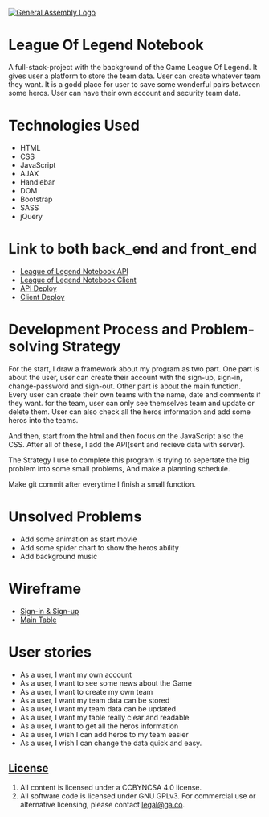 [![General Assembly Logo](https://camo.githubusercontent.com/1a91b05b8f4d44b5bbfb83abac2b0996d8e26c92/687474703a2f2f692e696d6775722e636f6d2f6b6538555354712e706e67)](https://generalassemb.ly/education/web-development-immersive)

# League Of Legend Notebook

A full-stack-project with the background of the Game League Of Legend.
It gives user a platform to store the team data. User can create whatever team they want.
It is a godd place for user to save some wonderful pairs between some heros.
User can have their own account and security team data.

# Technologies Used

- HTML
- CSS
- JavaScript
- AJAX
- Handlebar
- DOM
- Bootstrap
- SASS
- jQuery

# Link to both back_end and front_end
- [League of Legend Notebook API](https://github.com/JiemingS/project_2_api)
- [League of Legend Notebook Client](https://github.com/JiemingS/project_2-_client)
- [API Deploy](https://mysterious-sands-56739.herokuapp.com/)
- [Client Deploy](https://jiemings.github.io/project_2-_client/)

# Development Process and Problem-solving Strategy

For the start, I draw a framework about my program as two part. One part is about the user,
user can create their account with the sign-up, sign-in, change-password and sign-out.
Other part is about the main function. Every user can create their own teams with the name,
date and comments if they want. for the team, user can only see themselves team and
update or delete them. User can also check all the heros information and add some heros into
the teams.

And then, start from the html and then focus on the JavaScript also the CSS. After all of these,
I add the API(sent and recieve data with server).

The Strategy I use to complete this program is trying to sepertate the big problem into some small
problems, And make a planning schedule.

Make git commit after everytime I finish a small function.

# Unsolved Problems

- Add some animation as start movie
- Add some spider chart to show the heros ability
- Add background music

# Wireframe

- [Sign-in & Sign-up](https://i.imgur.com/8QELxkL.jpg)
- [Main Table](https://i.imgur.com/AIGffXs.jpg)

# User stories

- As a user, I want my own account
- As a user, I want to see some news about the Game
- As a user, I want to create my own team
- As a user, I want my team data can be stored
- As a user, I want my team data can be updated
- As a user, I want my table really clear and readable
- As a user, I want to get all the heros information
- As a user, I wish I can add heros to my team easier
- As a user, I wish I can change the data quick and easy.

## [License](LICENSE)

1. All content is licensed under a CC­BY­NC­SA 4.0 license.
1. All software code is licensed under GNU GPLv3. For commercial use or
    alternative licensing, please contact legal@ga.co.

